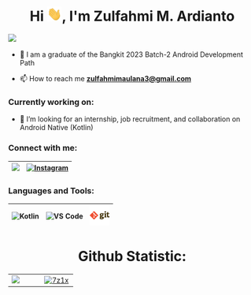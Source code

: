 <h1 align="center">Hi <img  src="https://raw.githubusercontent.com/ABSphreak/ABSphreak/master/gifs/Hi.gif" width="30px">, I'm Zulfahmi M. Ardianto</h1>

<p align="left"> <img src="https://komarev.com/ghpvc/?username=7z1x"/> </p>

- 🌱 I am a graduate of the Bangkit 2023 Batch-2 Android Development Path

- 📫 How to reach me **zulfahmimaulana3@gmail.com**



<h3 align="left">Currently working on:</h3>

- 🔎 I’m looking for an internship, job recruitment, and collaboration on Android Native (Kotlin)

<h3 align="left">Connect with me:</h3>

<a href="https://www.linkedin.com/in/zulfahmi-m-ardianto/"><img src="https://cdn2.iconfinder.com/data/icons/social-media-2285/512/1_Linkedin_unofficial_colored_svg-128.png" width="40"></a>|<a href="https://instagram.com/llzf4_"><img src="https://raw.githubusercontent.com/rahuldkjain/github-profile-readme-generator/master/src/images/icons/Social/instagram.svg" alt="Instagram" width="40"></a>
|--|--|
</p>

<h3 align="left">Languages and Tools:</h3>

<img title="Kotlin" alt="Kotlin" width="40px" src="https://www.vectorlogo.zone/logos/kotlinlang/kotlinlang-icon.svg">|<img title="VS Code" alt="VS Code" width="40px" src="https://img.icons8.com/fluent/48/000000/visual-studio-code-2019.png">|<img title="git" alt="git" width="40px" src="https://raw.githubusercontent.com/github/explore/master/topics/git/git.png">
|--|--|--|


<h1 align="center">Github Statistic:</h1>
<div align="center">
  <table border="0" style="width: 100%;">
    <tr>
      <td style="width: 48%; border: transparent;">
        <a href="https://github.com/7z1x">
          <img src="https://github-readme-stats-eight-theta.vercel.app/api/top-langs/?username=7z1x&layout=compact&langs_count=8" style="width: 100%;" />
        </a>
      </td>
      <td style="width: 48%; border: transparent;">
        <a href="https://github.com/7z1x">
          <img src="https://github-readme-stats.vercel.app/api?username=7z1x&show_icons=true&locale=en" alt="7z1x" style="width: 100%;" />
        </a>
      </td>
    </tr> 
  </table>
</div>
